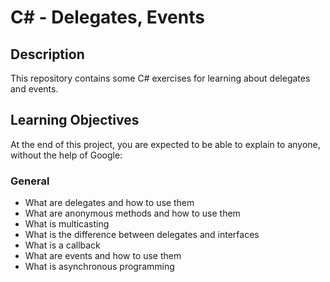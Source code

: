 # C# - Delegates, Events
## Description
This repository contains some C# exercises for learning about delegates and events.
## Learning Objectives
At the end of this project, you are expected to be able to explain to anyone, without the help of Google:

### General
- What are delegates and how to use them
- What are anonymous methods and how to use them
- What is multicasting
- What is the difference between delegates and interfaces
- What is a callback
- What are events and how to use them
- What is asynchronous programming
